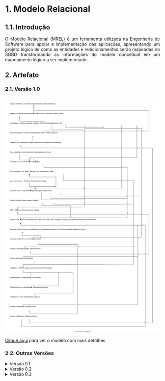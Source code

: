 # **1. Modelo Relacional**

## **1.1. Introdução**

<p style='text-align: justify;'>O Modelo Relacional (MREL) é um ferramenta utilizada na Engenharia de Software para apoiar a implementação das aplicações, apresentando um projeto lógico de como as entidades e relacionamentos serão mapeadas no SGBD transformando as informações do modelo conceitual em um mapeamento lógico a ser implementado.</p>

## **2. Artefato**

### **2.1. Versão 1.0**

![Modelo Relacional v1.0](modulo2/../img/modelo-relacional-v1.0.svg)

  <a href="https://sbd1.github.io/Grupo02-starWars/modulo2/img/modelo-relacional-v1.0.svg" target="_blank">Clique aqui</a> para ver o modelo com mais detalhes.

### **2.2. Outras Versões**

<details>
  <summary>Versão 0.1</summary>

  <img src="https://sbd1.github.io/Grupo02-starWars/modulo2/img/modelo-relacional-v0.1.svg" alt="Modelo Relacional v0.1">

  <a href="https://sbd1.github.io/Grupo02-starWars/modulo2/img/modelo-relacional-v0.1.svg" target="_blank">Clique aqui</a> para ver o modelo com mais detalhes.
</details>

<details>
  <summary>Versão 0.2</summary> 

  <img src="https://sbd1.github.io/Grupo02-starWars/modulo2/img/modelo-relacional-v0.2.svg" alt="Modelo Relacional v0.2">

  <a href="https://sbd1.github.io/Grupo02-starWars/modulo2/img/modelo-relacional-v0.2.svg" target="_blank">Clique aqui</a> para ver o modelo com mais detalhes.
</details>

<details>
  <summary>Versão 0.3</summary> 

  <img src="https://sbd1.github.io/Grupo02-starWars/modulo2/img/modelo-relacional-v0.3.svg" alt="Modelo Relacional v0.2">

  <a href="https://sbd1.github.io/Grupo02-starWars/modulo2/img/modelo-relacional-v0.3.svg" target="_blank">Clique aqui</a> para ver o modelo com mais detalhes.
</details>